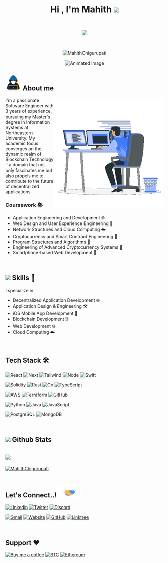 <h1 align="center"><b>Hi , I'm Mahith </b><img src="https://media.giphy.com/media/hvRJCLFzcasrR4ia7z/giphy.gif" width="35"></h1>

<br>

<p align="center">
  <a href="https://github.com/DenverCoder1/readme-typing-svg"><img src="https://readme-typing-svg.herokuapp.com?font=Time+New+Roman&color=cyan&size=25&center=true&vCenter=true&width=600&height=100&pause=1000&lines=Husky+🐾+from+Northeastern+University;Masters+in+Information+Systems+👨🏻‍🎓;In+Love+with+Blockchain+Technology+⛓️;+Software+Development+Engineer+👨🏻‍💻"></a>
</p>

<br>

<p align="center"> 
	<img src="https://komarev.com/ghpvc/?username=MahithChigurupati&label=Profile%20views&color=0047AB&style=plastic?" alt="MahithChigurupati" height="25px" width="160px"/> 
</p>

<div align="center">
    <img src="https://user-images.githubusercontent.com/73097560/115834477-dbab4500-a447-11eb-908a-139a6edaec5c.gif" alt="Animated Image">
</div>

## <img src="./assets/about_me.gif" width="50px"> About me

<div align="center">
    <img align="right" src="./assets/Right_Side.gif" width="350px">
</div>
I'm a passionate Software Engineer with 3 years of experience, pursuing my Master's degree in Information Systems at Northeastern University. My academic focus converges on the dynamic realm of Blockchain Technology – a domain that not only fascinates me but also propels me to contribute to the future of decentralized applications.

### Coursework 📚

- Application Engineering and Development 🌐
- Web Design and User Experience Engineering 🎨
- Network Structures and Cloud Computing ☁️
- Cryptocurrency and Smart Contract Engineering 💱
- Program Structures and Algorithms 🧠
- Engineering of Advanced Cryptocurrency Systems 🚀
- Smartphone-based Web Development 📱

<br>

## <img src="https://media2.giphy.com/media/QssGEmpkyEOhBCb7e1/giphy.gif?cid=ecf05e47a0n3gi1bfqntqmob8g9aid1oyj2wr3ds3mg700bl&rid=giphy.gif" width="25"><b> Skills 🚀</b>

I specialize in:

- Decentralized Application Development 🌐
- Application Design & Engineering 🛠️
- iOS Mobile App Development 📱
- Blockchain Development ⛓️
- Web Development 🌐
- Cloud Computing ☁️

<br>

## Tech Stack 🛠️

![React](https://img.shields.io/badge/React-20232A?style=for-the-badge&logo=react&logoColor=61DAFB)
![Next](https://img.shields.io/badge/Next.js-000?logo=nextdotjs&logoColor=fff&style=for-the-badge)
![Tailwind](https://img.shields.io/badge/Tailwind_CSS-38B2AC?style=for-the-badge&logo=tailwind-css&logoColor=white)
![Node](https://img.shields.io/badge/Node.js-43853D?style=for-the-badge&logo=node.js&logoColor=white)
![Swift](https://img.shields.io/badge/Swift-FA7343?style=for-the-badge&logo=swift&logoColor=white)

![Solidity](https://img.shields.io/badge/Solidity-e6e6e6?style=for-the-badge&logo=solidity&logoColor=black)
![Rust](https://img.shields.io/badge/Rust-000000?style=for-the-badge&logo=rust&logoColor=white)
![Go](https://img.shields.io/badge/Go-00ADD8?style=for-the-badge&logo=go&logoColor=white)
![TypeScript](https://img.shields.io/badge/TypeScript-007ACC?style=for-the-badge&logo=typescript&logoColor=white)

![AWS](https://img.shields.io/badge/Amazon_AWS-232F3E?style=for-the-badge&logo=amazon-aws&logoColor=white)
![Terraform](https://img.shields.io/badge/terraform-%235835CC.svg?style=for-the-badge&logo=terraform&logoColor=white)
![GitHub](https://img.shields.io/badge/GitHub-100000?style=for-the-badge&logo=github&logoColor=white)

![Python](https://img.shields.io/badge/Python%20-%2314354C.svg?style=for-the-badge&logo=python&logoColor=white)
![Java](https://img.shields.io/badge/Java-ED8B00?style=for-the-badge&logo=openjdk&logoColor=white)
![JavaScript](https://img.shields.io/badge/JavaScript-F7DF1E?style=for-the-badge&logo=JavaScript&logoColor=white)

![PostgreSQL](https://img.shields.io/badge/PostgreSQL-316192?style=for-the-badge&logo=postgresql&logoColor=white)
![MongoDB](https://img.shields.io/badge/MongoDB-4EA94B?style=for-the-badge&logo=mongodb&logoColor=white)

<br>

## <img src="https://media.giphy.com/media/iY8CRBdQXODJSCERIr/giphy.gif" width="35"><b> Github Stats </b>

<br>

<div>
  <a href="https://github.com/MahithChigurupati/">
    <img src="https://github-readme-stats.vercel.app/api?username=MahithChigurupati&include_all_commits=true&count_private=true&show_icons=true&line_height=20&title_color=7A7ADB&icon_color=2234AE&text_color=D3D3D3&bg_color=0,000000,130F40" width="450"/>
  </a>
  <br/><br/>
  <a href="https://github.com/MahithChigurupati/">
    <img src="https://github-readme-stats.vercel.app/api/top-langs?username=MahithChigurupati&show_icons=true&locale=en&layout=compact&line_height=20&title_color=7A7ADB&icon_color=2234AE&text_color=D3D3D3&bg_color=0,000000,130F40" width="375" alt="MahithChigurupati"/>
  </a>
</div>

<br>

## <b> Let's Connect..!</b><img src="./assets/handshake.gif" width="80">

[![Linkedin](https://img.shields.io/badge/LinkedIn-0077B5?style=for-the-badge&logo=linkedin&logoColor=white)](https://www.linkedin.com/in/mahith-chigurupati)
[![Twitter](https://img.shields.io/badge/Twitter-1DA1F2?style=for-the-badge&logo=twitter&logoColor=white)](https://twitter.com/Mahith_Ch)
[![Discord](https://img.shields.io/badge/Discord-7289DA?style=for-the-badge&logo=discord&logoColor=white)](https://discord.com/users/mahithchigurupati)

[![Gmail](https://img.shields.io/badge/Gmail-D14836?style=for-the-badge&logo=gmail&logoColor=white)](mailto:saimahith.chigurupati@gmail.com)
[![Website](https://img.shields.io/badge/website-000000?style=for-the-badge&logo=About.me&logoColor=white)](https://mahithchigurupati.me)
[![GitHub](https://img.shields.io/badge/GitHub-100000?style=for-the-badge&logo=github&logoColor=white)](https://github.com/saimahith-chigurupati)
[![Linktree](https://img.shields.io/badge/linktree-39E09B?style=for-the-badge&logo=linktree&logoColor=white)](https://linktr.ee/mahithchigurupati/)

<br>

## <b>Support ❤️️ </b>

[![Buy me a coffee](https://img.shields.io/badge/Buy_Me_A_Coffee-FFDD00?style=for-the-badge&logo=buy-me-a-coffee&logoColor=black)](https://bmc.link/mahithch)
[![BTC](https://img.shields.io/badge/Bitcoin-F7931A?logo=bitcoin&logoColor=fff&style=for-the-badge)](https://blockchair.com/bitcoin/address/bc1qw7fuw9hxppftnh6v027n67xvvth6ah37mhzraw)
[![Ethereum](https://img.shields.io/badge/Ethereum-3C3C3D?logo=ethereum&logoColor=fff&style=for-the-badge)](https://app.ens.domains/mahithchigurupati.eth)

<br>
